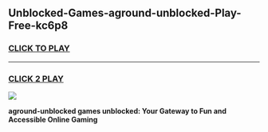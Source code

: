 
## Unblocked-Games-aground-unblocked-Play-Free-kc6p8
<h3>
<a href="https://premium76.site?title=aground-unblocked&ref=23A">CLICK TO PLAY</a></h3>
<hr>

<h3>
<a href="https://premium76.site?title=aground-unblocked&ref=23A">CLICK 2 PLAY</a>
  
</h3>

<a href="https://premium76.site?title=aground-unblocked&ref=23A"><img src="https://clearcache.store/games.png"></a>


**aground-unblocked games unblocked: Your Gateway to Fun and Accessible Online Gaming**
